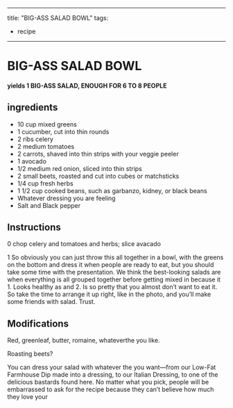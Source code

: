 
---
title: "BIG-ASS SALAD BOWL"
tags:
  - recipe
---
# BIG-ASS SALAD BOWL


     

     






#### yields  1 BIG-ASS SALAD, ENOUGH FOR 6 TO 8 PEOPLE


## ingredients
* 10 cup mixed greens 
* 1 cucumber, cut into thin rounds 
* 2 ribs celery 
* 2 medium tomatoes 
* 2 carrots, shaved into thin strips with your veggie peeler 
* 1 avocado 
* 1/2 medium red onion, sliced into thin strips 
* 2 small beets, roasted and cut into cubes or matchsticks 
* 1/4 cup fresh herbs 
* 1 1/2 cup cooked beans, such as garbanzo, kidney, or black beans 
* Whatever dressing you are feeling 
* Salt and Black pepper 



## Instructions
0 chop celery and tomatoes and herbs; slice avacado

1 So obviously you can just throw this    all together in a bowl, with the greens on the bottom and dress it when people are ready to eat, but you should take some time with the presentation. We think the best-looking salads are when everything is all grouped together before getting mixed in because it 1. Looks healthy as   and 2. Is so pretty that you almost don’t want to eat it. So take the time to arrange it up right, like in the photo, and you’ll make some friends with salad. Trust.



## Modifications
Red, greenleaf, butter, romaine, whateverthe  you like.

 Roasting beets?

 You can dress your salad with whatever the   you want—from our Low-Fat Farmhouse Dip made into a dressing, to our Italian Dressing, to one of the delicious bastards found here. No matter what you pick, people will be embarrassed to ask for the recipe because they can’t believe how much they love your   




